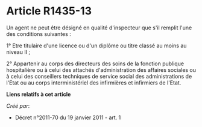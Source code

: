 # Article R1435-13

Un agent ne peut être désigné en qualité d'inspecteur que s'il remplit l'une des conditions suivantes : 

1° Etre titulaire d'une licence ou d'un diplôme ou titre classé au moins au niveau II ; 

2° Appartenir au corps des directeurs des soins de la fonction publique hospitalière ou à celui des attachés d'administration
des affaires sociales ou à celui des conseillers techniques de service social des administrations de l'Etat ou au corps
interministériel des infirmières et infirmiers de l'Etat.

**Liens relatifs à cet article**

_Créé par_:

  - Décret n°2011-70 du 19 janvier 2011 - art. 1

